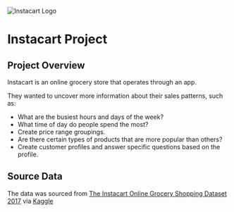 ![Instacart Logo](https://www.instacart.com/company/wp-content/uploads/2022/03/03-Instacart-Logo-Kale-1.jpg)

# Instacart Project
## Project Overview
Instacart is an online grocery store that operates through an app.

They wanted to uncover more information about their sales patterns, such as:

- What are the busiest hours and days of the week?
- What time of day do people spend the most?
- Create price range groupings.
- Are there certain types of products that are more popular than others?
- Create customer profiles and answer specific questions based on the profile.

## Source Data
The data was sourced from [The Instacart Online Grocery Shopping Dataset 2017](www.instacart.com/datasets/grocery-shopping-2017) via [Kaggle](kaggle.com)
